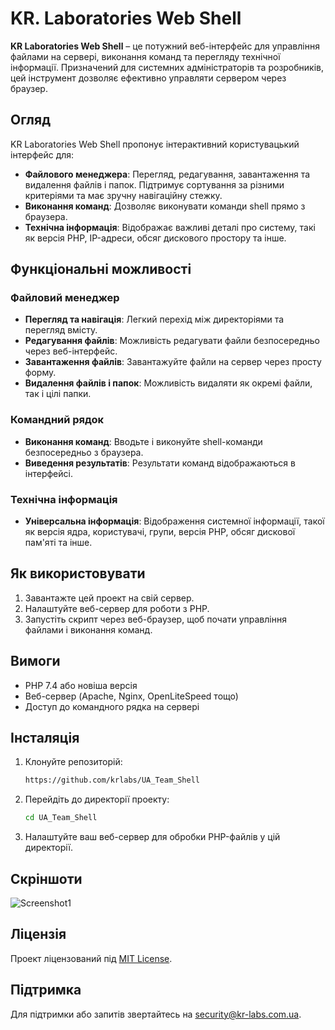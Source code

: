 # KR. Laboratories Web Shell

**KR Laboratories Web Shell** – це потужний веб-інтерфейс для управління файлами на сервері, виконання команд та перегляду технічної інформації. Призначений для системних адміністраторів та розробників, цей інструмент дозволяє ефективно управляти сервером через браузер.

## Огляд

KR Laboratories Web Shell пропонує інтерактивний користувацький інтерфейс для:

- **Файлового менеджера**: Перегляд, редагування, завантаження та видалення файлів і папок. Підтримує сортування за різними критеріями та має зручну навігаційну стежку.
- **Виконання команд**: Дозволяє виконувати команди shell прямо з браузера.
- **Технічна інформація**: Відображає важливі деталі про систему, такі як версія PHP, IP-адреси, обсяг дискового простору та інше.

## Функціональні можливості

### Файловий менеджер

- **Перегляд та навігація**: Легкий перехід між директоріями та перегляд вмісту.
- **Редагування файлів**: Можливість редагувати файли безпосередньо через веб-інтерфейс.
- **Завантаження файлів**: Завантажуйте файли на сервер через просту форму.
- **Видалення файлів і папок**: Можливість видаляти як окремі файли, так і цілі папки.

### Командний рядок

- **Виконання команд**: Вводьте і виконуйте shell-команди безпосередньо з браузера.
- **Виведення результатів**: Результати команд відображаються в інтерфейсі.

### Технічна інформація

- **Універсальна інформація**: Відображення системної інформації, такої як версія ядра, користувачі, групи, версія PHP, обсяг дискової пам'яті та інше.

## Як використовувати

1. Завантажте цей проект на свій сервер.
2. Налаштуйте веб-сервер для роботи з PHP.
3. Запустіть скрипт через веб-браузер, щоб почати управління файлами і виконання команд.

## Вимоги

- PHP 7.4 або новіша версія
- Веб-сервер (Apache, Nginx, OpenLiteSpeed тощо)
- Доступ до командного рядка на сервері

## Інсталяція

1. Клонуйте репозиторій:
    ```bash
    https://github.com/krlabs/UA_Team_Shell
    ```
2. Перейдіть до директорії проекту:
    ```bash
    cd UA_Team_Shell
    ```
3. Налаштуйте ваш веб-сервер для обробки PHP-файлів у цій директорії.

## Скріншоти

![Screenshot1](https://kr-labs.com.ua/wp-content/uploads/2024/09/ua_team_shell-scaled.webp)

## Ліцензія

Проект ліцензований під [MIT License](LICENSE).


## Підтримка

Для підтримки або запитів звертайтесь на [security@kr-labs.com.ua](mailto:security@kr-labs.com.ua).
